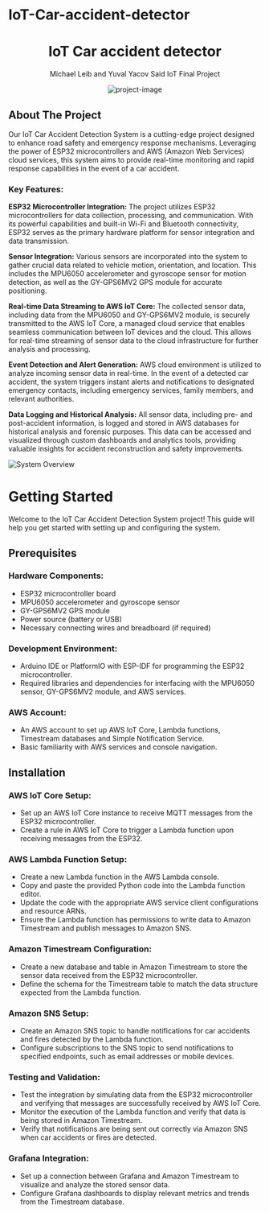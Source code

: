 # IoT-Car-accident-detector
<h1 align="center" id="title">IoT Car accident detector</h1>

  <p align="center">
    Michael Leib and Yuval Yacov Said IoT Final Project

<p align="center"><img src="https://i.postimg.cc/t4zBdHxx/accident.png" alt="project-image"></p>


## About The Project

Our IoT Car Accident Detection System is a cutting-edge project designed to enhance road safety and emergency response mechanisms. Leveraging the power of ESP32 microcontrollers and AWS (Amazon Web Services) cloud services, this system aims to provide real-time monitoring and rapid response capabilities in the event of a car accident.

### Key Features:

**ESP32 Microcontroller Integration:** The project utilizes ESP32 microcontrollers for data collection, processing, and communication. With its powerful capabilities and built-in Wi-Fi and Bluetooth connectivity, ESP32 serves as the primary hardware platform for sensor integration and data transmission.

**Sensor Integration:** Various sensors are incorporated into the system to gather crucial data related to vehicle motion, orientation, and location. This includes the MPU6050 accelerometer and gyroscope sensor for motion detection, as well as the GY-GPS6MV2 GPS module for accurate positioning.

**Real-time Data Streaming to AWS IoT Core:** The collected sensor data, including data from the MPU6050 and GY-GPS6MV2 module, is securely transmitted to the AWS IoT Core, a managed cloud service that enables seamless communication between IoT devices and the cloud. This allows for real-time streaming of sensor data to the cloud infrastructure for further analysis and processing.

**Event Detection and Alert Generation:** AWS cloud environment is utilized to analyze incoming sensor data in real-time. In the event of a detected car accident, the system triggers instant alerts and notifications to designated emergency contacts, including emergency services, family members, and relevant authorities.

**Data Logging and Historical Analysis:** All sensor data, including pre- and post-accident information, is logged and stored in AWS databases for historical analysis and forensic purposes. This data can be accessed and visualized through custom dashboards and analytics tools, providing valuable insights for accident reconstruction and safety improvements.

![System Overview](https://i.postimg.cc/wMNzJt1g/Subject-4.png)

# Getting Started

Welcome to the IoT Car Accident Detection System project! This guide will help you get started with setting up and configuring the system.

## Prerequisites

### Hardware Components:

* ESP32 microcontroller board
* MPU6050 accelerometer and gyroscope sensor
* GY-GPS6MV2 GPS module
* Power source (battery or USB)
* Necessary connecting wires and breadboard (if required)

### Development Environment:

* Arduino IDE or PlatformIO with ESP-IDF for programming the ESP32 microcontroller.
* Required libraries and dependencies for interfacing with the MPU6050 sensor, GY-GPS6MV2 module, and AWS services.

### AWS Account:

* An AWS account to set up AWS IoT Core, Lambda functions, Timestream databases and Simple Notification Service.
* Basic familiarity with AWS services and console navigation.


## Installation


### AWS IoT Core Setup:

* Set up an AWS IoT Core instance to receive MQTT messages from the ESP32 microcontroller.
* Create a rule in AWS IoT Core to trigger a Lambda function upon receiving messages from the ESP32.

### AWS Lambda Function Setup:

* Create a new Lambda function in the AWS Lambda console.
* Copy and paste the provided Python code into the Lambda function editor.
* Update the code with the appropriate AWS service client configurations and resource ARNs.
* Ensure the Lambda function has permissions to write data to Amazon Timestream and publish messages to Amazon SNS.

### Amazon Timestream Configuration:

* Create a new database and table in Amazon Timestream to store the sensor data received from the ESP32 microcontroller.
* Define the schema for the Timestream table to match the data structure expected from the Lambda function.

### Amazon SNS Setup:

* Create an Amazon SNS topic to handle notifications for car accidents and fires detected by the Lambda function.
* Configure subscriptions to the SNS topic to send notifications to specified endpoints, such as email addresses or mobile devices.

### Testing and Validation:

* Test the integration by simulating data from the ESP32 microcontroller and verifying that messages are successfully received by AWS IoT Core.
* Monitor the execution of the Lambda function and verify that data is being stored in Amazon Timestream.
* Verify that notifications are being sent out correctly via Amazon SNS when car accidents or fires are detected.

### Grafana Integration:

* Set up a connection between Grafana and Amazon Timestream to visualize and analyze the stored sensor data.
* Configure Grafana dashboards to display relevant metrics and trends from the Timestream database.
